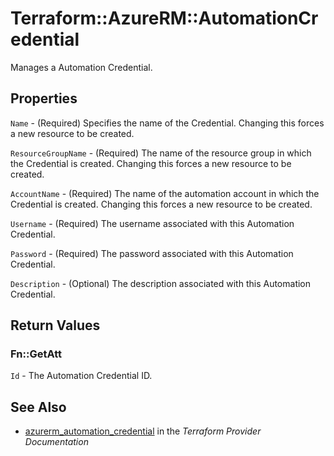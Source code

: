 # Terraform::AzureRM::AutomationCredential

Manages a Automation Credential.

## Properties

`Name` - (Required) Specifies the name of the Credential. Changing this forces a new resource to be created.

`ResourceGroupName` - (Required) The name of the resource group in which the Credential is created. Changing this forces a new resource to be created.

`AccountName` - (Required) The name of the automation account in which the Credential is created. Changing this forces a new resource to be created.

`Username` - (Required) The username associated with this Automation Credential.

`Password` - (Required) The password associated with this Automation Credential.

`Description` -  (Optional) The description associated with this Automation Credential.


## Return Values

### Fn::GetAtt

`Id` - The Automation Credential ID.

## See Also

* [azurerm_automation_credential](https://www.terraform.io/docs/providers/azurerm/r/automation_credential.html) in the _Terraform Provider Documentation_
